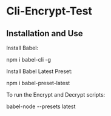# Cli-Encrypt-Test


## Installation and Use

Install Babel:

npm i babel-cli -g

Install Babel Latest Preset:

npm i babel-preset-latest

To run the Encrypt and Decrypt scripts:

babel-node --presets latest <Script name>.js


